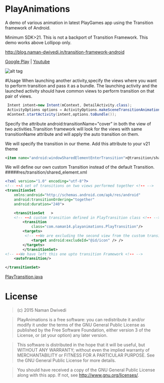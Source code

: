 # PlayAnimations
A demo of various animation in latest PlayGames app using the Transition framework of Android.

Minimum SDK>21. This is not a backport of Transition Framework. This demo works above Lollipop only.

http://blog.naman-dwivedi.in/transition-framework-android

[Google Play](https://play.google.com/store/apps/details?id=com.naman14.playanimations) | [Youtube](https://www.youtube.com/watch?v=qXtL5AhA3V0)

![alt tag](https://raw.githubusercontent.com/naman14/PlayAnimations/master/art/demo.gif)

#Usage
When launching another activity,specify the views where you want to  perform transition and pass it as a bundle. The launching activity and the launched activity should have common views to perform transition on that pair of views.

```java
 Intent intent=new Intent(mContext, DetailActivity.class);
 ActivityOptions options = ActivityOptions.makeSceneTransitionAnimation(MainActivity.getInstance(),   Pair.create((View) cover, "cover"));
 mContext.startActivity(intent,options.toBundle());
```
Specify the attribute android:transitionName="cover" in both the view of two activities.Transition framework will look for the views with same transitionName attribute and will apply the auto transition on them.

We will specify the transition in our theme. Add this attribute to your v21 theme
```xml
<item name="android:windowSharedElementEnterTransition">@transition/shared_element</item>
```

We will define our own custom Transition instead of the default Transition.
#####res/transition/shared_element.xml
```xml
<?xml version="1.0" encoding="utf-8"?>
<!-- --A set of transitions on two views performed together <!-- -->
<transitionSet
    xmlns:android="http://schemas.android.com/apk/res/android"
    android:transitionOrdering="together"
    android:duration="240">

    <transitionSet   >
    <!-- --A custom transition defined in PlayTransition class <!-- -->
        <transition
            class="com.naman14.playanimations.PlayTransition"/>
        <targets>
         <!-- --We are excluding the second view from the custom transition <!-- -->
            <target android:excludeId="@id/icon" /> />
        </targets>
        </transitionSet>
<!-- --We have left this one upto transition Framework <!-- -->
    <autoTransition/>

</transitionSet>
```

[PlayTransition.java](https://github.com/naman14/PlayAnimations/blob/master/app/src/main/java/com/naman14/playanimations/PlayTransition.java)

# License
>(c) 2015 Naman Dwivedi 

>PlayAnimations is a free software: you can redistribute it and/or modify it under the terms of the GNU General Public License as published by the Free Software Foundation, either version 3 of the License, or (at your option) any later version. 

>This software is distributed in the hope that it will be useful, but WITHOUT ANY WARRANTY; without even the implied warranty of MERCHANTABILITY or FITNESS FOR A PARTICULAR PURPOSE. See the GNU General Public License for more details. 

>You should have received a copy of the GNU General Public License along with this app. If not, see <http://www.gnu.org/licenses/>. 
